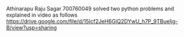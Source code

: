 Athinarapu Raju Sagar 700760049 solved two python problems and explained in video as follows
https://drive.google.com/file/d/15Icf2JeH6GiQ2DYwU_h7P_9TBueIjg-B/view?usp=sharing
